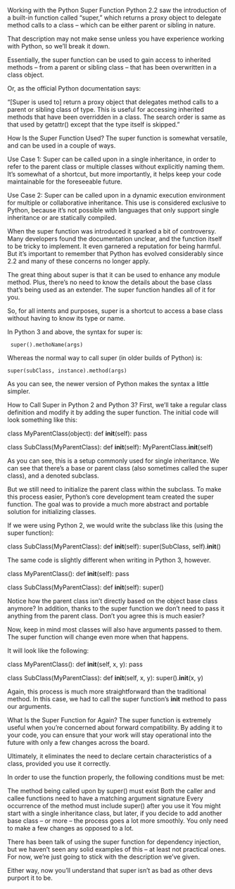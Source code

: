 Working with the Python Super Function
Python 2.2 saw the introduction of a built-in function called “super,” which returns a proxy object to delegate method calls to a class – which can be either parent or sibling in nature.

That description may not make sense unless you have experience working with Python, so we’ll break it down.

Essentially, the super function can be used to gain access to inherited methods – from a parent or sibling class – that has been overwritten in a class object.

Or, as the official Python documentation says:


“[Super is used to] return a proxy object that delegates method calls to a parent or sibling class of type. This is useful for accessing inherited methods that have been overridden in a class. The search order is same as that used by getattr() except that the type itself is skipped.”


How Is the Super Function Used?
The super function is somewhat versatile, and can be used in a couple of ways.

Use Case 1: Super can be called upon in a single inheritance, in order to refer to the parent class or multiple classes without explicitly naming them. It’s somewhat of a shortcut, but more importantly, it helps keep your code maintainable for the foreseeable future.

Use Case 2: Super can be called upon in a dynamic execution environment for multiple or collaborative inheritance. This use is considered exclusive to Python, because it’s not possible with languages that only support single inheritance or are statically compiled.

When the super function was introduced it sparked a bit of controversy. Many developers found the documentation unclear, and the function itself to be tricky to implement. It even garnered a reputation for being harmful. But it’s important to remember that Python has evolved considerably since 2.2 and many of these concerns no longer apply.

The great thing about super is that it can be used to enhance any module method. Plus, there’s no need to know the details about the base class that’s being used as an extender. The super function handles all of it for you.

So, for all intents and purposes, super is a shortcut to access a base class without having to know its type or name.

In Python 3 and above, the syntax for super is:


     super().methoName(args)

Whereas the normal way to call super (in older builds of Python) is:


    super(subClass, instance).method(args)

As you can see, the newer version of Python makes the syntax a little simpler.



How to Call Super in Python 2 and Python 3?
First, we’ll take a regular class definition and modify it by adding the super function. The initial code will look something like this:

 

class MyParentClass(object):
def __init__(self):
pass

class SubClass(MyParentClass):
def __init__(self):
MyParentClass.__init__(self)
 

As you can see, this is a setup commonly used for single inheritance. We can see that there’s a base or parent class (also sometimes called the super class), and a denoted subclass.

But we still need to initialize the parent class within the subclass. To make this process easier, Python’s core development team created the super function. The goal was to provide a much more abstract and portable solution for initializing classes.

If we were using Python 2, we would write the subclass like this (using the super function):

 

class SubClass(MyParentClass):
def __init__(self):
super(SubClass, self).__init__()
 

The same code is slightly different when writing in Python 3, however.

 

class MyParentClass():
def __init__(self):
pass

class SubClass(MyParentClass):
def __init__(self):
super()
 

Notice how the parent class isn’t directly based on the object base class anymore? In addition, thanks to the super function we don’t need to pass it anything from the parent class. Don’t you agree this is much easier?

Now, keep in mind most classes will also have arguments passed to them. The super function will change even more when that happens.

It will look like the following:

 

class MyParentClass():
def __init__(self, x, y):
pass

class SubClass(MyParentClass):
def __init__(self, x, y):
super().__init__(x, y)
 

Again, this process is much more straightforward than the traditional method. In this case, we had to call the super function’s __init__ method to pass our arguments.


What Is the Super Function for Again?
The super function is extremely useful when you’re concerned about forward compatibility. By adding it to your code, you can ensure that your work will stay operational into the future with only a few changes across the board.

Ultimately, it eliminates the need to declare certain characteristics of a class, provided you use it correctly.

In order to use the function properly, the following conditions must be met:

The method being called upon by super() must exist
Both the caller and callee functions need to have a matching argument signature
Every occurrence of the method must include super() after you use it
You might start with a single inheritance class, but later, if you decide to add another base class – or more – the process goes a lot more smoothly. You only need to make a few changes as opposed to a lot.

There has been talk of using the super function for dependency injection, but we haven’t seen any solid examples of this – at least not practical ones. For now, we’re just going to stick with the description we’ve given.

Either way, now you’ll understand that super isn’t as bad as other devs purport it to be.
